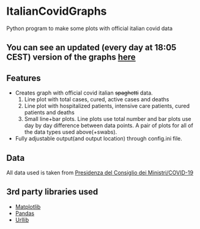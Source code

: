 # ItalianCovidGraphs
Python program to make some plots with official italian covid data
## You can see an updated (every day at 18:05 CEST) version of the graphs [here](covid.fratorgano.me) 
## Features 
* Creates graph with official covid italian ~~spaghetti~~ data. 
  1. Line plot with total cases, cured, active cases and deaths
  2. Line plot with hospitalized patients, intensive care patients, cured patients and deaths
  3. Small line+bar plots. Line plots use total number and bar plots use day by day difference between data points. A pair of plots for all of the data types used above(+swabs).
* Fully adjustable output(and output location) through config.ini file.
## Data
All data used is taken from [Presidenza del Consiglio dei Ministri/COVID-19](https://github.com/pcm-dpc/COVID-19)
## 3rd party libraries used
* [Matplotlib](https://github.com/matplotlib/matplotlib)
* [Pandas](https://github.com/pandas-dev/pandas)
* [Urllib](https://github.com/urllib3/urllib3)
